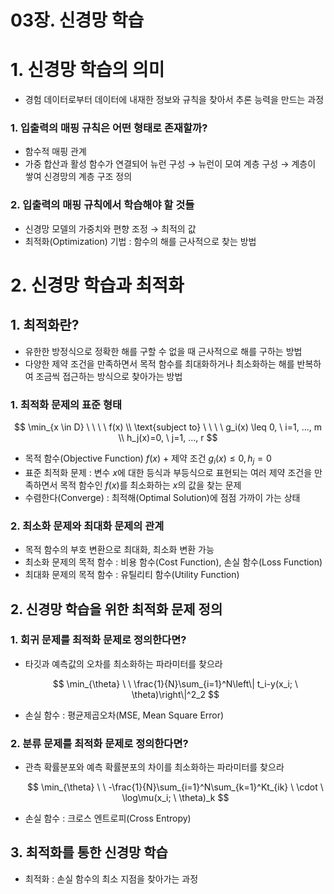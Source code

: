 # 03장. 신경망 학습

# 1. 신경망 학습의 의미

- 경험 데이터로부터 데이터에 내재한 정보와 규칙을 찾아서 추론 능력을 만드는 과정

### 1. 입출력의 매핑 규칙은 어떤 형태로 존재할까?

- 함수적 매핑 관계
- 가중 합산과 활성 함수가 연결되어 뉴런 구성 → 뉴런이 모여 계층 구성 → 계층이 쌓여 신경망의 계층 구조 정의

### 2. 입출력의 매핑 규칙에서 학습해야 할 것들

- 신경망 모델의 가중치와 편향 조정 → 최적의 값
- 최적화(Optimization) 기법 : 함수의 해를 근사적으로 찾는 방법

# 2. 신경망 학습과 최적화

## 1. 최적화란?

- 유한한 방정식으로 정확한 해를 구할 수 없을 때 근사적으로 해를 구하는 방법
- 다양한 제약 조건을 만족하면서 목적 함수를 최대화하거나 최소화하는 해를 반복하여 조금씩 접근하는 방식으로 찾아가는 방법

### 1. 최적화 문제의 표준 형태

$$
\min_{x \in D} \ \ \ \ f(x)
\\ \text{subject to} \ \ \ \ g_i(x) \leq 0, \ i=1, ..., m
\\ h_j(x)=0, \ j=1, ..., r
$$

- 목적 함수(Objective Function) $f(x)$ + 제약 조건 $g_i(x) \leq 0, h_j=0$
- 표준 최적화 문제 : 변수 $x$에 대한 등식과 부등식으로 표현되는 여러 제약 조건을 만족하면서 목적 함수인 $f(x)$를 최소화하는 $x$의 값을 찾는 문제
- 수렴한다(Converge) : 최적해(Optimal Solution)에 점점 가까이 가는 상태

### 2. 최소화 문제와 최대화 문제의 관계

- 목적 함수의 부호 변환으로 최대화, 최소화 변환 가능
- 최소화 문제의 목적 함수 : 비용 함수(Cost Function), 손실 함수(Loss Function)
- 최대화 문제의 목적 함수 : 유틸리티 함수(Utility Function)

## 2. 신경망 학습을 위한 최적화 문제 정의

### 1. 회귀 문제를 최적화 문제로 정의한다면?

- 타깃과 예측값의 오차를 최소화하는 파라미터를 찾으라
    
    $$
    \min_{\theta} \ \ \frac{1}{N}\sum_{i=1}^N\left\| t_i-y(x_i; \ \theta)\right\|^2_2
    $$
    
- 손실 함수 : 평균제곱오차(MSE, Mean Square Error)

### 2. 분류 문제를 최적화 문제로 정의한다면?

- 관측 확률분포와 예측 확률분포의 차이를 최소화하는 파라미터를 찾으라
    
    $$
    \min_{\theta} \ \ -\frac{1}{N}\sum_{i=1}^N\sum_{k=1}^Kt_{ik}  \ \cdot \ \log\mu(x_i; \ \theta)_k
    $$
    
- 손실 함수 : 크로스 엔트로피(Cross Entropy)

## 3. 최적화를 통한 신경망 학습

- 최적화 : 손실 함수의 최소 지점을 찾아가는 과정

